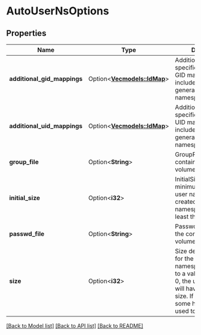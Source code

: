 # AutoUserNsOptions

## Properties

Name | Type | Description | Notes
------------ | ------------- | ------------- | -------------
**additional_gid_mappings** | Option<[**Vec<models::IdMap>**](IDMap.md)> | AdditionalGIDMappings specified additional GID mappings to include in the generated user namespace. | [optional]
**additional_uid_mappings** | Option<[**Vec<models::IdMap>**](IDMap.md)> | AdditionalUIDMappings specified additional UID mappings to include in the generated user namespace. | [optional]
**group_file** | Option<**String**> | GroupFile to use if the container uses a volume. | [optional]
**initial_size** | Option<**i32**> | InitialSize defines the minimum size for the user namespace. The created user namespace will have at least this size. | [optional]
**passwd_file** | Option<**String**> | PasswdFile to use if the container uses a volume. | [optional]
**size** | Option<**i32**> | Size defines the size for the user namespace.  If it is set to a value bigger than 0, the user namespace will have exactly this size. If it is not set, some heuristics will be used to find its size. | [optional]

[[Back to Model list]](../README.md#documentation-for-models) [[Back to API list]](../README.md#documentation-for-api-endpoints) [[Back to README]](../README.md)


